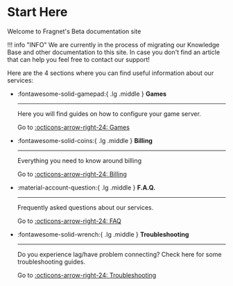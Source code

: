 <style>
.md-typeset h1{
    font-weight: bold;
    color: white;
}
.md-typeset blockquote {
	border-left: 0.2rem solid hsl(22deg 100% 50%);
}
.md-typeset blockquote p strong em{
    color: #FF5F00;
}
thead {
    font-size:  22px;
    text-align: left;
}

tr {
	text-align: left;
}

td {
    text-align: left;
    font-size: 18px

}
</style>

# Start Here

Welcome to Fragnet's Beta documentation site

!!! info "INFO" 
	We are currently in the process of migrating our Knowledge Base and other documentation to this site.
	In case you don't find an article that can help you feel free to contact our support!

Here are the 4 sections where you can find useful information about our services:
<div class="grid cards" markdown>

-   :fontawesome-solid-gamepad:{ .lg .middle } __Games__

    ---

    Here you will find guides on how to configure your game server.

    Go to [:octicons-arrow-right-24: Games](Games/)

-   :fontawesome-solid-coins:{ .lg .middle } __Billing__

    ---

    Everything you need to know around billing

    Go to [:octicons-arrow-right-24: Billing](Billing/)

-   :material-account-question:{ .lg .middle } __F.A.Q.__

    ---

    Frequently asked questions about our services.

    Go to [:octicons-arrow-right-24: FAQ](FAQ/)

-   :fontawesome-solid-wrench:{ .lg .middle } __Troubleshooting__

    ---

    Do you experience lag/have problem connecting? Check here for some troubleshooting guides.

    Go to [:octicons-arrow-right-24: Troubleshooting](Troubleshooting/)

</div>